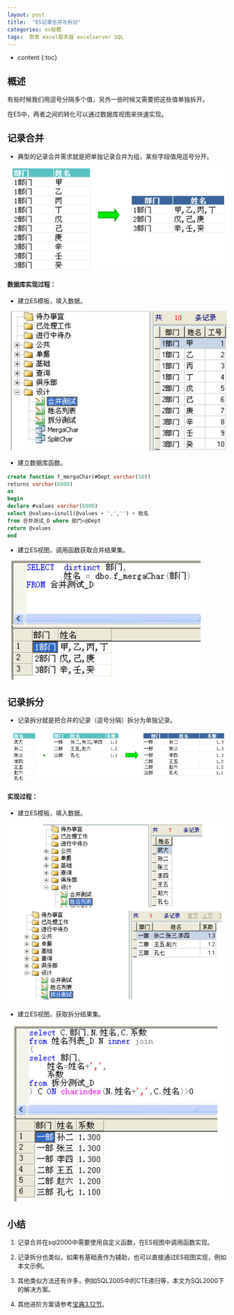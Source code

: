 ```yaml
---
layout: post
title:  "ES记录合并与拆分"
categories: es秘籍
tags:  聚表 excel服务器 excelserver SQL 
---
```


* content
{:toc}

## 概述
有些时候我们用逗号分隔多个值，另外一些时候又需要把这些值单独拆开。

在ES中，两者之间的转化可以通过数据库视图来快速实现。

## 记录合并

* 典型的记录合并需求就是把单独记录合并为组，某些字段值用逗号分开。

![](/img/ess3-1.jpg)

#### 数据库实现过程：

* 建立ES模板，填入数据。

![](/img/ess3-2.jpg)

* 建立数据库函数。

```sql
create function f_mergaChar(#Dept varchar(50))
returns varchar(6000)
as
begin
declare #values varchar(6000)
select @values=isnull(@values + ',','') + 姓名
from 合并测试_D where 部门=@Dept
return @values
end
```

* 建立ES视图，调用函数获取合并结果集。

![](/img/ess3-4.jpg)

## 记录拆分

* 记录拆分就是把合并的记录（逗号分隔）拆分为单独记录。

![](/img/ess3-5.jpg)

#### 实现过程：

* 建立ES模板，填入数据。

![](/img/ess3-6.jpg)

* 建立ES视图，获取拆分结果集。

![](/img/ess3-7.jpg)

## 小结

1. 记录合并在sql2000中需要使用自定义函数，在ES视图中调用函数实现。

2. 记录拆分也类似，如果有基础表作为辅助，也可以直接通过ES视图实现，例如本文示例。

3. 其他类似方法还有许多，例如SQL2005中的CTE递归等，本文为SQL2000下的解决方案。

4. 其他进阶方案请参考[宝典3.12节](https://esbook.erp8.net/c3/03.12.html)。